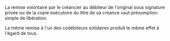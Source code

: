 La remise volontaire par le créancier au débiteur de l'original sous signature privée ou de la copie exécutoire du titre de sa créance vaut présomption simple de libération.


La même remise à l'un des codébiteurs solidaires produit le même effet à l'égard de tous.

